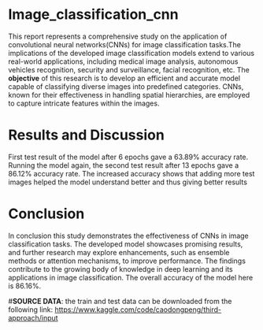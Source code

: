 # Image_classification_cnn
This report represents a comprehensive study on the application of convolutional neural networks(CNNs) for image classification tasks.The implications of the developed image classification models extend to various real-world applications, including medical image analysis, autonomous vehicles recognition, security and surveillance, facial recognition, etc. The **objective** of this research is to develop an efficient and accurate model capable of classifying diverse images into predefined categories. CNNs, known for their effectiveness in handling spatial hierarchies, are employed to capture intricate features within the images. 

# Results and Discussion
First test result of the model after 6 epochs gave a 63.89% accuracy rate.
Running the model again, the second test result after 13 epochs gave a 86.12% accuracy rate. The increased accuracy shows that adding more test images helped the model understand better and thus giving better results

# Conclusion
In conclusion this study demonstrates the effectiveness of CNNs in image classification tasks. The developed model showcases promising results, and further research may explore enhancements, such as ensemble methods or attention mechanisms, to improve performance. The findings contribute to the growing body of knowledge in deep learning and its applications in image classification. The overall accuracy of the model here is 86.16%.

#**SOURCE DATA**:
the train and test data can be downloaded from the following link:
https://www.kaggle.com/code/caodongpeng/third-approach/input
